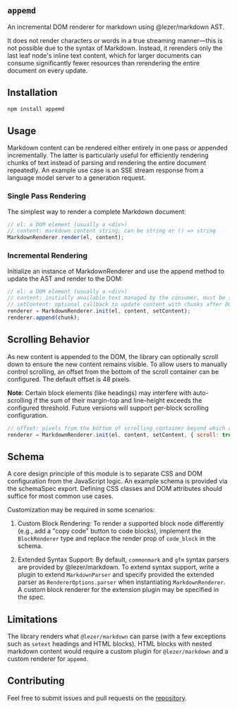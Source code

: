 ## `appemd`

An incremental DOM renderer for markdown using @lezer/markdown AST.

It does not render characters or words in a true streaming manner—this is not possible due to the syntax of Markdown. Instead, it rerenders only the last leaf node's inline text content, which for larger documents can consume significantly fewer resources than rerendering the entire document on every update.

## Installation

```bash
npm install appemd
```

## Usage

Markdown content can be rendered either entirely in one pass or appended incrementally. The latter is particularly useful for efficiently rendering chunks of text instead of parsing and rendering the entire document repeatedly. An example use case is an SSE stream response from a language model server to a generation request.

### Single Pass Rendering

The simplest way to render a complete Markdown document:

```js
// el: a DOM element (usually a <div>)
// content: markdown content string; can be string or () => string
MarkdownRenderer.render(el, content);
```

### Incremental Rendering

Initialize an instance of MarkdownRenderer and use the append method to update the AST and render to the DOM:

```js
// el: a DOM element (usually a <div>)
// content: initially available text managed by the consumer, must be () => string
// setContent: optional callback to update content with chunks after DOM updates
renderer = MarkdownRenderer.init(el, content, setContent);
renderer.append(chunk);
```

## Scrolling Behavior

As new content is appended to the DOM, the library can optionally scroll down to ensure the new content remains visible. To allow users to manually control scrolling, an offset from the bottom of the scroll container can be configured. The default offset is 48 pixels.

**Note**: Certain block elements (like headings) may interfere with auto-scrolling if the sum of their margin-top and line-height exceeds the configured threshold. Future versions will support per-block scrolling configuration.

```js
// offset: pixels from the bottom of scrolling container beyond which auto scrolling will stop
renderer = MarkdownRenderer.init(el, content, setContent, { scroll: true, offset: 48 });
```

## Schema

A core design principle of this module is to separate CSS and DOM configuration from the JavaScript logic. An example schema is provided via the schemaSpec export. Defining CSS classes and DOM attributes should suffice for most common use cases.

Customization may be required in some scenarios:

1. Custom Block Rendering: To render a supported block node differently (e.g., add a "copy code" button to code blocks), implement the `BlockRenderer` type and replace the render prop of `code_block` in the schema.

2. Extended Syntax Support: By default, `commonmark` and `gfm` syntax parsers are provided by @lezer/markdown. To extend syntax support, write a plugin to extend `MarkdownParser` and specify provided the extended parser as `RendererOptions.parser` when instantiating `MarkdownRenderer`. A custom block renderer for the extension plugin may be specified in the spec.

## Limitations

The library renders what `@lezer/markdown` can parse (with a few exceptions such as `setext` headings and HTML blocks). HTML blocks with nested markdown content would require a custom plugin for `@lezer/markdown` and a custom renderer for `appemd`.

## Contributing

Feel free to submit issues and pull requests on the [repository](https://github.com/smahs/appemd/issues).
